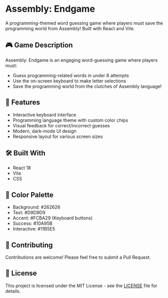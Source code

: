 # Assembly: Endgame

A programming-themed word guessing game where players must save the programming world from Assembly! Built with React and Vite.

## 🎮 Game Description

Assembly: Endgame is an engaging word-guessing game where players must:
- Guess programming-related words in under 8 attempts
- Use the on-screen keyboard to make letter selections
- Save the programming world from the clutches of Assembly language!

## 🚀 Features

- Interactive keyboard interface
- Programming language theme with custom color chips
- Visual feedback for correct/incorrect guesses
- Modern, dark-mode UI design
- Responsive layout for various screen sizes

## 🛠️ Built With

- React 18
- Vite
- CSS


## 🎨 Color Palette

- Background: #262626
- Text: #D9D9D9
- Accent: #FCBA29 (Keyboard buttons)
- Success: #10A95B
- Interactive: #11B5E5

## 🤝 Contributing

Contributions are welcome! Please feel free to submit a Pull Request.

## 📄 License

This project is licensed under the MIT License - see the [LICENSE](LICENSE) file for details.
